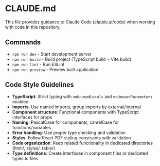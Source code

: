 # CLAUDE.md

This file provides guidance to Claude Code (claude.ai/code) when working with code in this repository.

## Commands
- `npm run dev` - Start development server
- `npm run build` - Build project (TypeScript build + Vite build)
- `npm run lint` - Run ESLint
- `npm run preview` - Preview built application

## Code Style Guidelines
- **TypeScript**: Strict typing with `noUnusedLocals` and `noUnusedParameters` enabled
- **Imports**: Use named imports, group imports by external/internal
- **Component structure**: Functional components with TypeScript interfaces for props
- **Naming**: PascalCase for components, camelCase for functions/variables
- **Error handling**: Use proper type checking and validation
- **Styles**: Follow React PDF styling constraints with validation
- **Code organization**: Keep related functionality in dedicated directories (html/, styles/, table/)
- **Type definitions**: Create interfaces in component files or dedicated types.ts files